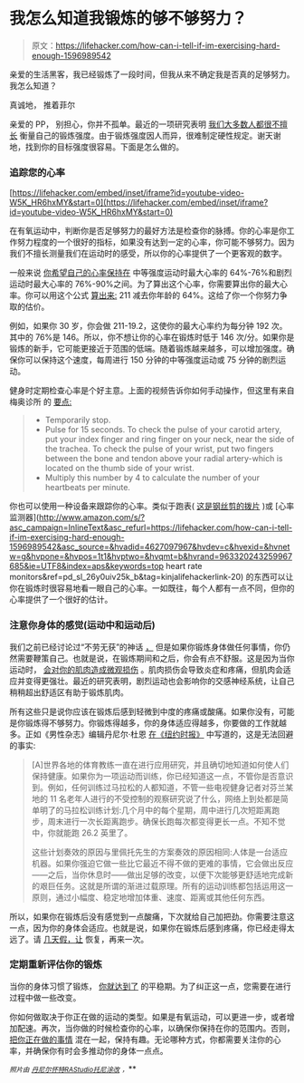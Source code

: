 # 我怎么知道我锻炼的够不够努力？

> 原文：<https://lifehacker.com/how-can-i-tell-if-im-exercising-hard-enough-1596989542>

亲爱的生活黑客，我已经锻炼了一段时间，但我从来不确定我是否真的足够努力。我怎么知道？



真诚地，
推着菲尔

亲爱的 PP，
别担心，你并不孤单。最近的一项研究表明 [我们大多数人都很不擅长](https://lifehacker.com/study-shows-were-inept-at-finding-our-target-exercise-i-1589320253) 衡量自己的锻炼强度。由于锻炼强度因人而异，很难制定硬性规定。谢天谢地，找到你的目标强度很容易。下面是怎么做的。

### 追踪您的心率

 [https://lifehacker.com/embed/inset/iframe?id=youtube-video-W5K_HR6hxMY&start=0](https://lifehacker.com/embed/inset/iframe?id=youtube-video-W5K_HR6hxMY&start=0) 

在有氧运动中，判断你是否足够努力的最好方法是检查你的脉搏。你的心率是你工作努力程度的一个很好的指标，如果没有达到一定的心率，你可能不够努力。因为我们不擅长测量我们在运动时的感受，所以你的心率提供了一个更客观的数字。

一般来说 [你希望自己的心率保持在](http://well.blogs.nytimes.com/2014/06/11/judging-badly-how-hard-we-exercise/?_php=true&_type=blogs&_php=true&_r=0) 中等强度运动时最大心率的 64%-76%和剧烈运动时最大心率的 76%-90%之间。为了算出这个心率，你需要算出你的最大心率。你可以用这个公式 [算出来:](http://well.blogs.nytimes.com/2014/02/10/ask-well-maximal-heart-rate/) 211 减去你年龄的 64%。这给了你一个你努力争取的估价。

例如，如果你 30 岁，你会做 211-19.2，这使你的最大心率约为每分钟 192 次。其中的 76%是 146。所以，你不想让你的心率在锻炼时低于 146 次/分。如果你是锻炼的新手，它可能更接近于范围的低端。随着锻炼越来越多，可以增加强度。确保你可以保持这个速度，每周进行 150 分钟的中等强度运动或 75 分钟的剧烈运动。

健身时定期检查心率是个好主意。上面的视频告诉你如何手动操作，但这里有来自梅奥诊所 的 [要点:](http://www.mayoclinic.org/healthy-living/fitness/in-depth/exercise-intensity/art-20046887?pg=2)

> *   Temporarily stop.
> *   Pulse for 15 seconds. To check the pulse of your carotid artery, put your index finger and ring finger on your neck, near the side of the trachea. To check the pulse of your wrist, put two fingers between the bone and tendon above your radial artery-which is located on the thumb side of your wrist.
> *   Multiply this number by 4 to calculate the number of your heartbeats per minute.

你也可以使用一种设备来跟踪你的心率。类似于跑表( [这是钢丝剪的拨片](http://thewirecutter.com/reviews/best-running-watch/) )或 [心率监测器](http://www.amazon.com/s/?asc_campaign=InlineText&asc_refurl=https://lifehacker.com/how-can-i-tell-if-im-exercising-hard-enough-1596989542&asc_source=&hvadid=4627097967&hvdev=c&hvexid=&hvnetw=g&hvpone=&hvpos=1t1&hvptwo=&hvqmt=b&hvrand=963320243259967685&ie=UTF8&index=aps&keywords=top heart rate monitors&ref=pd_sl_26y0uiv25k_b&tag=kinjalifehackerlink-20) 的东西可以让你在锻炼时很容易地看一眼自己的心率。一如既往，每个人都有一点不同，但你的心率提供了一个很好的估计。

### 注意你身体的感觉(运动中和运动后)

我们之前已经讨论过“不劳无获”的神话 [，](https://lifehacker.com/10-stubborn-exercise-myths-that-just-won-t-die-5895140) 但是如果你锻炼身体做任何事情，你仍然需要鞭策自己。也就是说，在锻炼期间和之后，你会有点不舒服。这是因为当你运动时， [会对你的肌肉造成微观损伤](http://lifehacker.com/how-exercise-affects-your-body-and-how-to-pick-the-rig-507511853) 。肌肉损伤会导致炎症和疼痛，但肌肉会适应并变得更强壮。最近的研究表明，剧烈运动也会影响你的交感神经系统，让自己稍稍超出舒适区有助于锻炼肌肉。

所有这些只是说你应该在锻炼后感到轻微到中度的疼痛或酸痛。如果你没有，可能是你锻炼得不够努力。你锻炼得越多，你的身体适应得越多，你要做的工作就越多。正如《男性杂志》编辑丹尼尔·杜恩 [在《纽约时报》](http://www.nytimes.com/2014/05/25/opinion/sunday/fitness-crazed.html) 中写道的，这是无法回避的事实:

> [A]世界各地的体育教练一直在进行应用研究，并且确切地知道如何使人们保持健康。如果你为一项运动而训练，你已经知道这一点，不管你是否意识到。例如，任何训练过马拉松的人都知道，不管一些电视健身记者对芬兰某地的 11 名老年人进行的不受控制的观察研究说了什么，网络上到处都是简单明了的马拉松训练计划:几个月中的每个星期，周中进行几次短距离跑步，周末进行一次长距离跑步。确保长跑每次都变得更长一点。不知不觉中，你就能跑 26.2 英里了。
> 
> 这些计划奏效的原因与里佩托先生的方案奏效的原因相同:人体是一台适应机器。如果你强迫它做一些比它最近不得不做的更难的事情，它会做出反应——之后，当你休息时——做出足够的改变，以便下次能够更舒适地完成新的艰巨任务。这就是所谓的渐进过载原理。所有的运动训练都包括运用这一原则，通过小幅度、稳定地增加体重、速度、距离或其他任何东西。

所以，如果你在锻炼后没有感觉到一点酸痛，下次就给自己加把劲。你需要注意这一点，因为你的身体会适应。也就是说，如果你在锻炼后感到疼痛，你已经走得太远了。请 [几天假，让](https://lifehacker.com/how-can-i-quickly-recover-after-a-tough-workout-5877310) 恢复，再来一次。

### 定期重新评估你的锻炼

当你的身体习惯了锻炼， [你就达到了](http://lifehacker.com/fitness-2-0-how-to-overcome-exercise-and-diet-plateaus-5982028) 的平稳期。为了纠正这一点，您需要在进行过程中做一些改变。

你如何做取决于你正在做的运动的类型。如果是有氧运动，可以更进一步，或者增加配速。再次，当你做的时候检查你的心率，以确保你保持在你的范围内。否则， [把你正在做的事情](https://lifehacker.com/how-can-i-make-my-workout-less-boring-1463764118) 混在一起，保持有趣。无论哪种方式，你都需要关注你的心率，并确保你有时会多推动你的身体一点点。

<small>*照片由*</small> [<small>*丹尼尔怀特*</small>](http://www.shutterstock.com/pic.mhtml?id=92811769&src=id)<small></small>*[<small>*RAStudio*</small>](http://www.shutterstock.com/pic.mhtml?id=157219718&src=id)<small></small>*[<small>*托尼涂改*</small>](https://www.flickr.com/photos/78428166@N00/4018987877/in/photolist-789n5r-Ze1C-7G8rSt-h5DBZ-7PBCjY-5A6iM8-93LNFw-b919zZ-s6VL5-aWmxEt-FHyzh-bDYL3N-cvZ3VW-5tbyUr-5dyDUD-fw7Av7-6wA8X-mQK4in-8M49MW-5cZQWG-bzbKTs-nwwk1S-afAPPy-7GpyTP-4P8doB-egtCPL-57BF9v-cdchV-a1W3Us-7ZxxaR-6Vn9jS-nbg3tX-e9whgz-cdaWg-cdaWi-NYoKU-aFNxrD-5pqK4z-tU5mk-9Mh94f-7Q9rL-9pBbP-fA35v-93dff1-8LehUQ-7QfVm1-3r1YBn-8c2rGF-JpJsD-ccEEW) <small>*，*</small>**